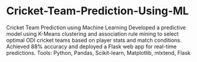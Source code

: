 # Cricket-Team-Prediction-Using-ML
Cricket Team Prediction using Machine Learning Developed a predictive model using K-Means clustering and association rule mining to select optimal ODI cricket teams based on player stats and match conditions. Achieved 88% accuracy and deployed a Flask web app for real-time predictions. Tools: Python, Pandas, Scikit-learn, Matplotlib, mlxtend, Flask
